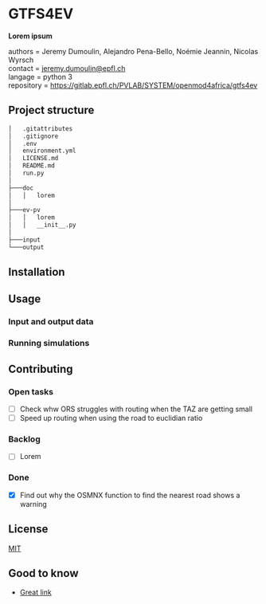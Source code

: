 # GTFS4EV
**Lorem ipsum** 

authors = Jeremy Dumoulin, Alejandro Pena-Bello, Noémie Jeannin, Nicolas Wyrsch  
contact = jeremy.dumoulin@epfl.ch  
langage = python 3  
repository = https://gitlab.epfl.ch/PVLAB/SYSTEM/openmod4africa/gtfs4ev 

## Project structure
```bash
│   .gitattributes  
│   .gitignore  
│   .env  
│   environment.yml  
│   LICENSE.md  
│   README.md
│   run.py  
│     
├───doc  
│   │   lorem 
│         
├───ev-pv 
│   │   lorem
│   │   __init__.py  
│
├───input  
└───output
```  

## Installation

## Usage

### Input and output data


### Running simulations


## Contributing


### Open tasks

- [ ] Check whw ORS struggles with routing when the TAZ are getting small
- [ ] Speed up routing when using the road to euclidian ratio

### Backlog

- [ ] Lorem

### Done

- [x] Find out why the OSMNX function to find the nearest road shows a warning 

## License

[MIT](https://choosealicense.com/licenses/mit/)

## Good to know

- [Great link](https://www.youtube.com/watch?v=8OQKHhu1VgQ)